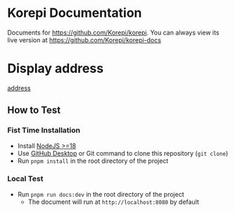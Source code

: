# Korepi Documentation

Documents for https://github.com/Korepi/korepi. You can always view its live version at https://github.com/Korepi/korepi-docs

# Display address
[address](https://korepi.com/)

## How to Test

### Fist Time Installation

- Install [NodeJS >=18](https://nodejs.org/en/download/)
- Use [GitHub Desktop](https://desktop.github.com/) or Git command to clone this repository (`git clone`)
- Run `pnpm install` in the root directory of the project

### Local Test

- Run `pnpm run docs:dev` in the root directory of the project
  - The document will run at `http://localhost:8080` by default

